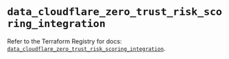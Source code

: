 # `data_cloudflare_zero_trust_risk_scoring_integration`

Refer to the Terraform Registry for docs: [`data_cloudflare_zero_trust_risk_scoring_integration`](https://registry.terraform.io/providers/cloudflare/cloudflare/5.0.0/docs/data-sources/zero_trust_risk_scoring_integration).
